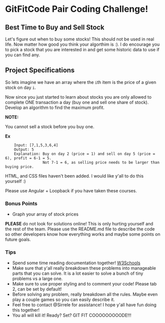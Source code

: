 # GitFitCode Pair Coding Challenge!

## Best Time to Buy and Sell Stock

Let's figure out when to buy some stocks! This should not be used in real life. Now matter how good you think your algorthim is :). I do encourage you to pick a stock that you are interested in and get some historic data to use if you can find any. 

## Project Specifications

So lets imagine we have an array where the `i`th item is the price of a given stock on day `i`. 

Now since you just started to learn about stocks you are only allowed to complete ONE transaction a day (buy one and sell one share of stock). Develop an algorithm to find the maximum profit.
 
**NOTE:**

You cannot sell a stock before you buy one.

**Ex**

```
    Input: [7,1,5,3,6,4]
    Output: 5
    Explanation: Buy on day 2 (price = 1) and sell on day 5 (price = 6), profit = 6-1 = 5.
                 Not 7-1 = 6, as selling price needs to be larger than buying price.
```

HTML, and CSS files haven't been added. I would like y'all to do this yourself :)

Please use Angular + Loopback if you have taken these courses. 

### Bonus Points

- Graph your array of stock prices

**PLEASE** do not look for solutions online! This is only hurting yourself and the rest of the team. 
Please use the README.md file to describe the code so other developers know how everything works and maybe some points on future goals.

### Tips

- Spend some time reading documentation together! [W3Schools](https://www.w3schools.com/jsref/dom_obj_all.asp)
- Make sure that y'all really breakdown these problems into manageable parts that you can solve. It is a lot easier to solve a bunch of tiny problems vs a large one.
- Make sure to use proper styling and to comment your code! Please tab 2, can be set by default!
- Before solving any problem, really breakdown all the rules. Maybe even play a couple games so you can easily describe it.
- Feel free to contact @Sirrele for assistance! I hope y'all have fun doing this together!
- You all will kill it! Ready? Set? GIT FIT COOOOOOOOODE!!!

